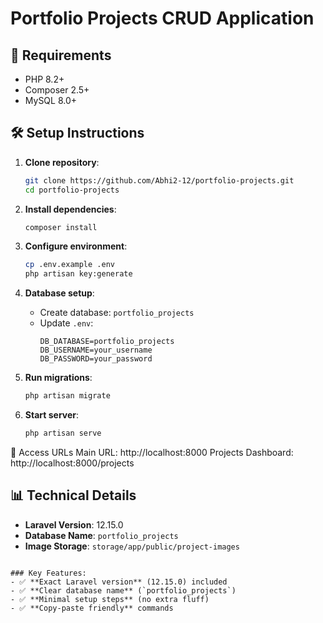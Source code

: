 # Portfolio Projects CRUD Application

## 📌 Requirements
- PHP 8.2+
- Composer 2.5+
- MySQL 8.0+

## 🛠️ Setup Instructions

1. **Clone repository**:
   ```bash
   git clone https://github.com/Abhi2-12/portfolio-projects.git
   cd portfolio-projects
   ```

2. **Install dependencies**:
   ```bash
   composer install
   ```

3. **Configure environment**:
   ```bash
   cp .env.example .env
   php artisan key:generate
   ```

4. **Database setup**:
   - Create database: `portfolio_projects`
   - Update `.env`:
     ```env
     DB_DATABASE=portfolio_projects
     DB_USERNAME=your_username
     DB_PASSWORD=your_password
     ```

5. **Run migrations**:
   ```bash
   php artisan migrate
   ```

6. **Start server**:
   ```bash
   php artisan serve
   ```
  🔗 Access URLs
Main URL: http://localhost:8000
Projects Dashboard: http://localhost:8000/projects

## 📊 Technical Details
- **Laravel Version**: 12.15.0
- **Database Name**: `portfolio_projects`
- **Image Storage**: `storage/app/public/project-images`
```

### Key Features:
- ✅ **Exact Laravel version** (12.15.0) included
- ✅ **Clear database name** (`portfolio_projects`)
- ✅ **Minimal setup steps** (no extra fluff)
- ✅ **Copy-paste friendly** commands

